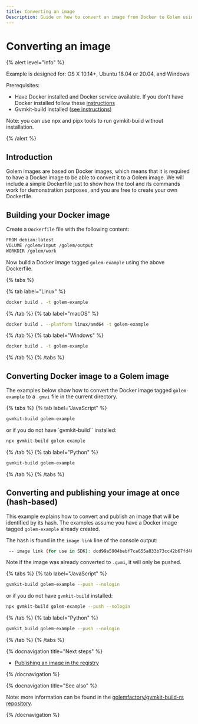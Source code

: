 ```yaml
---
title: Converting an image
Description: Guide on how to convert an image from Docker to Golem using gvmkit-build
---
```


# Converting an image

{% alert level="info" %}

Example is designed for: OS X 10.14+, Ubuntu 18.04 or 20.04, and Windows

Prerequisites:

- Have Docker installed and Docker service available.  If you don't have Docker installed follow these [instructions](https://www.docker.com/products/docker-desktop)
- Gvmkit-build installed ([see instructions](/docs/creators/javascript/examples/tools/gvmkit-build-installation))

Note: you can use npx and pipx tools to run gvmkit-build without installation. 

{% /alert %}

  
## Introduction  

Golem images are based on Docker images, which means that it is required to have a Docker image to be able to convert it to a Golem image. We will include a simple Dockerfile just to show how the tool and its commands work for demonstration purposes, and you are free to create your own Dockerfile.


## Building your Docker image

Create a `Dockerfile` file with the following content:

```bash
FROM debian:latest
VOLUME /golem/input /golem/output
WORKDIR /golem/work
``` 

Now build a Docker image tagged `golem-example` using the above Dockerfile. 


{% tabs %}

{% tab label="Linux" %}
```bash
docker build . -t golem-example
```
{% /tab %}
{% tab label="macOS" %}
```bash
docker build . --platform linux/amd64 -t golem-example
```
{% /tab %}
{% tab label="Windows" %}
```bash
docker build . -t golem-example
```
{% /tab %}
{% /tabs %}


## Converting Docker image to a Golem image

The examples below show how to convert the Docker image tagged `golem-example` to a `.gmvi` file in the current directory.

{% tabs %}
{% tab label="JavaScript" %}

```bash
gvmkit-build golem-example
```
or if you do not have `gvmkit-build`` installed:

```bash
npx gvmkit-build golem-example
```
{% /tab %}
{% tab label="Python" %}

```bash
gvmkit-build golem-example
```

{% /tab %}
{% /tabs %}        


## Converting and publishing your image at once (hash-based)

This example explains how to convert and publish an image that will be identified by its hash. The examples assume you have a Docker image tagged `golem-example` already created. 

The hash is found in the `image link` line of the console output:

```bash
 -- image link (for use in SDK): dcd99a5904bebf7ca655a833b73cc42b67fd40b4a111572e3d2007c3
``` 

Note if the image was already converted to `.gvmi`, it will only be pushed. 

{% tabs %}
{% tab label="JavaScript" %}
```bash
gvmkit-build golem-example --push --nologin
```
or if you do not have `gvmkit-build` installed:

```bash
npx gvmkit-build golem-example --push --nologin
```
{% /tab %}
{% tab label="Python" %}

```bash
gvmkit_build golem-example --push --nologin
```

{% /tab %}
{% /tabs %}

 
{% docnavigation title="Next steps" %}

- [Publishing an image in the registry](/docs/creators/javascript/examples/tools/publishing-custom-images)

{% /docnavigation %}


{% docnavigation title="See also" %}

Note: more information can be found in the [golemfactory/gvmkit-build-rs repository](https://github.com/golemfactory/gvmkit-build-rs).

{% /docnavigation %}
